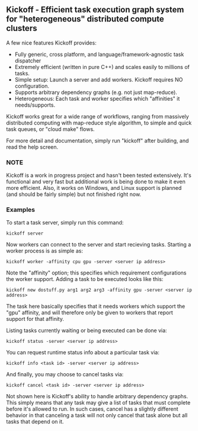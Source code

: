 ## Kickoff - Efficient task execution graph system for "heterogeneous" distributed compute clusters

A few nice features Kickoff provides:

* Fully generic, cross platform, and language/framework-agnostic task dispatcher
* Extremely efficient (written in pure C++) and scales easily to millions of tasks.
* Simple setup: Launch a server and add workers. Kickoff requires NO configuration.
* Supports arbitrary dependency graphs (e.g. not just map-reduce).
* Heterogeneous: Each task and worker specifies which "affinities" it needs/supports.

Kickoff works great for a wide range of workflows, ranging from massively distributed computing with map-reduce style
algorithm, to simple and quick task queues, or "cloud make" flows.

For more detail and documentation, simply run "kickoff" after building, and read the help screen.

### NOTE

Kickoff is a work in progress project and hasn't been tested extensively. It's functional and very fast but 
additional work is being done to make it even more efficient. Also, it works on Windows, and Linux support 
is planned (and should be fairly simple) but not finished right now.

### Examples

To start a task server, simply run this command:

`kickoff server`

Now workers can connect to the server and start recieving tasks. Starting a worker process is as simple as:

`kickoff worker -affinity cpu gpu -server <server ip address>`

Note the "affinity" option; this specifies which requirement configurations the worker support. Adding a task to be
executed looks like this:

`kickoff new dostuff.py arg1 arg2 arg3 -affinity gpu -server <server ip address>`

The task here basically specifies that it needs workers which support the "gpu" affinity, and will therefore only be
given to workers that report support for that affinity.

Listing tasks currently waiting or being executed can be done via:

`kickoff status -server <server ip address>`

You can request runtime status info about a particular task via:

`kickoff info <task id> -server <server ip address>`

And finally, you may choose to cancel tasks via:

`kickoff cancel <task id> -server <server ip address>`

Not shown here is Kickoff's ability to handle arbitrary dependency graphs. This simply means that any task may
give a list of tasks that must complete before it's allowed to run. In such cases, cancel has a slightly different
behavior in that canceling a task will not only cancel that task alone but all tasks that depend on it.
